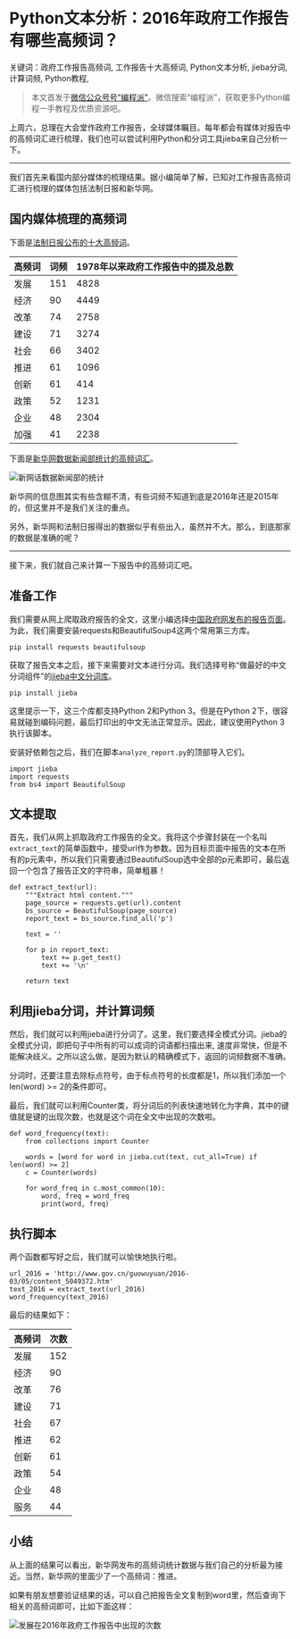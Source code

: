 # Python文本分析：2016年政府工作报告有哪些高频词？

关键词：政府工作报告高频词, 工作报告十大高频词, Python文本分析, jieba分词, 计算词频, Python教程, 

> 本文首发于[微信公众号号“编程派”](http://mp.weixin.qq.com/s?__biz=MzAwNDc0MTUxMw==&mid=401796955&idx=1&sn=f302bb77dfb6d871007a090593313e59#rd)。微信搜索“编程派”，获取更多Python编程一手教程及优质资源吧。

上周六，总理在大会堂作政府工作报告，全球媒体瞩目。每年都会有媒体对报告中的高频词汇进行梳理，我们也可以尝试利用Python和分词工具jieba来自己分析一下。

***

我们首先来看国内部分媒体的梳理结果。据小编简单了解，已知对工作报告高频词汇进行梳理的媒体包括法制日报和新华网。

## 国内媒体梳理的高频词

下面是[法制日报公布的十大高频词](http://news.sohu.com/20160305/n439473591.shtml)。

| 高频词       | 词频           | 1978年以来政府工作报告中的提及总数  |
| ------------- |-------------| -----|
| 发展|	151	|	4828 |
| 经济 |	90	|	4449 |
|改革|	74	|	2758|
|建设	|71	|	3274|
|社会|	66	|	3402|
|推进	|61	|	1096|
|创新	|61	|	414|
|政策	|52	|	1231|
|企业|	48	|	2304|
|加强|	41	|	2238|

下面是[新华网数据新闻部统计的高频词汇](http://www.mnw.cn/news/china/1118242.html)。

![新网话数据新闻部的统计](http://upload.mnw.cn/2016/0306/1457227986426.jpg)

新华网的信息图其实有些含糊不清，有些词频不知道到底是2016年还是2015年的，但这里并不是我们关注的重点。

另外，新华网和法制日报得出的数据似乎有些出入，虽然并不大。那么，到底那家的数据是准确的呢？

***

接下来，我们就自己来计算一下报告中的高频词汇吧。

## 准备工作

我们需要从网上爬取政府报告的全文，这里小编选择[中国政府网发布的报告页面](http://www.gov.cn/guowuyuan/2016-03/05/content_5049372.htm)。为此，我们需要安装requests和BeautifulSoup4这两个常用第三方库。

	pip install requests beautifulsoup

获取了报告文本之后，接下来需要对文本进行分词。我们选择号称“做最好的中文分词组件”的[jieba中文分词库](https://github.com/fxsjy/jieba)。

	pip install jieba

这里提示一下，这三个库都支持Python 2和Python 3。但是在Python 2下，很容易就碰到编码问题，最后打印出的中文无法正常显示。因此，建议使用Python 3执行该脚本。

安装好依赖包之后，我们在脚本`analyze_report.py`的顶部导入它们。

	import jieba
	import requests
	from bs4 import BeautifulSoup

## 文本提取

首先，我们从网上抓取政府工作报告的全文。我将这个步骤封装在一个名叫`extract_text`的简单函数中，接受url作为参数。因为目标页面中报告的文本在所有的p元素中，所以我们只需要通过BeautifulSoup选中全部的p元素即可，最后返回一个包含了报告正文的字符串，简单粗暴！

	def extract_text(url):
	    """Extract html content."""
	    page_source = requests.get(url).content
	    bs_source = BeautifulSoup(page_source)
	    report_text = bs_source.find_all('p')

	    text = ''

	    for p in report_text:
	        text += p.get_text()
	        text += '\n'

	    return text

## 利用jieba分词，并计算词频

然后，我们就可以利用jieba进行分词了。这里，我们要选择全模式分词。jieba的全模式分词，即把句子中所有的可以成词的词语都扫描出来, 速度非常快，但是不能解决歧义。之所以这么做，是因为默认的精确模式下，返回的词频数据不准确。

分词时，还要注意去除标点符号，由于标点符号的长度都是1，所以我们添加一个len(word) >= 2的条件即可。

最后，我们就可以利用Counter类，将分词后的列表快速地转化为字典，其中的键值就是键的出现次数，也就是这个词在全文中出现的次数啦。

	def word_frequency(text):
	    from collections import Counter

	    words = [word for word in jieba.cut(text, cut_all=True) if len(word) >= 2]
	    c = Counter(words)

	    for word_freq in c.most_common(10):
	        word, freq = word_freq
	        print(word, freq)

## 执行脚本

两个函数都写好之后，我们就可以愉快地执行啦。

    url_2016 = 'http://www.gov.cn/guowuyuan/2016-03/05/content_5049372.htm'
    text_2016 = extract_text(url_2016)
	word_frequency(text_2016)


最后的结果如下：

| 高频词 	 | 次数 		|
|:------	|:-----	|
| 发展  | 152   |
| 经济 	| 90  	|
| 改革 	| 76  	|
| 建设 	| 71  	|
| 社会 	| 67  	|
| 推进 	| 62  	|
| 创新 	| 61  	|
| 政策 	| 54  	|
| 企业 	| 48  	|
| 服务 	| 44  	|

 ## 小结

 从上面的结果可以看出，新华网发布的高频词统计数据与我们自己的分析最为接近。当然，新华网的里面少了一个高频词：推进。

 如果有朋友想要验证结果的话，可以自己把报告全文复制到word里，然后查询下相关的高频词即可，比如下面这样：

 ![发展在2016年政府工作报告中出现的次数](http://ww1.sinaimg.cn/mw690/006faQNTgw1f1o45l8d8kj30ia08mgmz.jpg)
